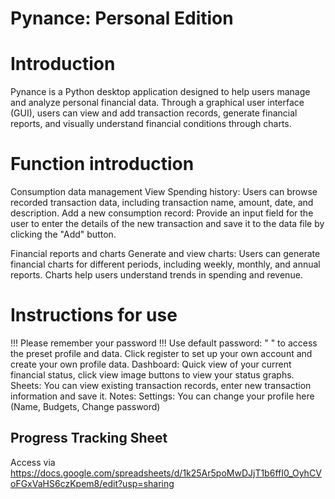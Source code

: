 # Pynance: Personal Edition

# Introduction

Pynance is a Python desktop application designed to help users manage and analyze personal financial data. Through a graphical user interface (GUI), users can view and add transaction records, generate financial reports, and visually understand financial conditions through charts.

# Function introduction
Consumption data management
View Spending history: Users can browse recorded transaction data, including transaction name, amount, date, and description.
Add a new consumption record: Provide an input field for the user to enter the details of the new transaction and save it to the data file by clicking the "Add" button.

Financial reports and charts
Generate and view charts: Users can generate financial charts for different periods, including weekly, monthly, and annual reports. Charts help users understand trends in spending and revenue.

# Instructions for use
  !!! Please remember your password !!!
  Use default password: "   " to access the preset profile and data.
  Click register to set up your own account and create your own profile data.
  Dashboard: Quick view of your current financial status, click view image buttons to view your status graphs.
  Sheets: You can view existing transaction records, enter new transaction information and save it.
  Notes: 
  Settings: You can change your profile here (Name, Budgets, Change password)
  

## Progress Tracking Sheet
Access via
https://docs.google.com/spreadsheets/d/1k25Ar5poMwDJjT1b6ffI0_OyhCVoFGxVaHS6czKpem8/edit?usp=sharing

